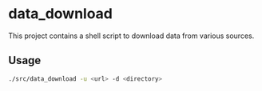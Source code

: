 # data_download

This project contains a shell script to download data from various sources.

## Usage

```bash
./src/data_download -u <url> -d <directory>
```
